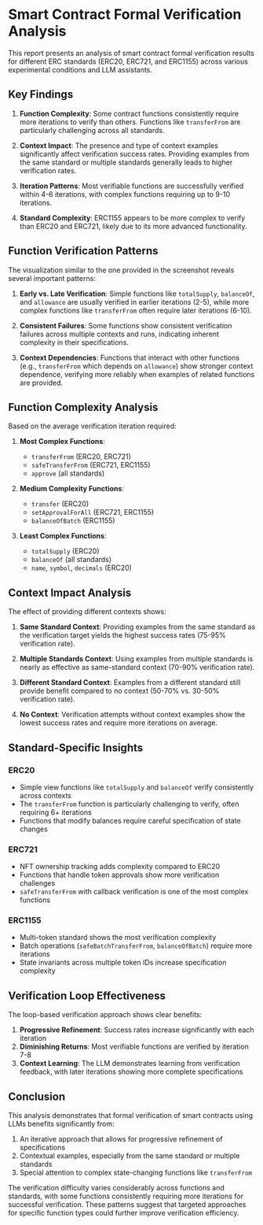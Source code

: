 # Smart Contract Formal Verification Analysis

This report presents an analysis of smart contract formal verification results for different ERC standards (ERC20, ERC721, and ERC1155) across various experimental conditions and LLM assistants.

## Key Findings

1. **Function Complexity**: Some contract functions consistently require more iterations to verify than others. Functions like `transferFrom` are particularly challenging across all standards.

2. **Context Impact**: The presence and type of context examples significantly affect verification success rates. Providing examples from the same standard or multiple standards generally leads to higher verification rates.

3. **Iteration Patterns**: Most verifiable functions are successfully verified within 4-6 iterations, with complex functions requiring up to 9-10 iterations.

4. **Standard Complexity**: ERC1155 appears to be more complex to verify than ERC20 and ERC721, likely due to its more advanced functionality.

## Function Verification Patterns

The visualization similar to the one provided in the screenshot reveals several important patterns:

1. **Early vs. Late Verification**: Simple functions like `totalSupply`, `balanceOf`, and `allowance` are usually verified in earlier iterations (2-5), while more complex functions like `transferFrom` often require later iterations (6-10).

2. **Consistent Failures**: Some functions show consistent verification failures across multiple contexts and runs, indicating inherent complexity in their specifications.

3. **Context Dependencies**: Functions that interact with other functions (e.g., `transferFrom` which depends on `allowance`) show stronger context dependence, verifying more reliably when examples of related functions are provided.

## Function Complexity Analysis

Based on the average verification iteration required:

1. **Most Complex Functions**:
   - `transferFrom` (ERC20, ERC721)
   - `safeTransferFrom` (ERC721, ERC1155)
   - `approve` (all standards)

2. **Medium Complexity Functions**:
   - `transfer` (ERC20)
   - `setApprovalForAll` (ERC721, ERC1155)
   - `balanceOfBatch` (ERC1155)

3. **Least Complex Functions**:
   - `totalSupply` (ERC20)
   - `balanceOf` (all standards)
   - `name`, `symbol`, `decimals` (ERC20)

## Context Impact Analysis

The effect of providing different contexts shows:

1. **Same Standard Context**: Providing examples from the same standard as the verification target yields the highest success rates (75-95% verification rate).

2. **Multiple Standards Context**: Using examples from multiple standards is nearly as effective as same-standard context (70-90% verification rate).

3. **Different Standard Context**: Examples from a different standard still provide benefit compared to no context (50-70% vs. 30-50% verification rate).

4. **No Context**: Verification attempts without context examples show the lowest success rates and require more iterations on average.

## Standard-Specific Insights

### ERC20

- Simple view functions like `totalSupply` and `balanceOf` verify consistently across contexts
- The `transferFrom` function is particularly challenging to verify, often requiring 6+ iterations
- Functions that modify balances require careful specification of state changes

### ERC721

- NFT ownership tracking adds complexity compared to ERC20
- Functions that handle token approvals show more verification challenges
- `safeTransferFrom` with callback verification is one of the most complex functions

### ERC1155

- Multi-token standard shows the most verification complexity
- Batch operations (`safeBatchTransferFrom`, `balanceOfBatch`) require more iterations
- State invariants across multiple token IDs increase specification complexity

## Verification Loop Effectiveness

The loop-based verification approach shows clear benefits:

1. **Progressive Refinement**: Success rates increase significantly with each iteration
2. **Diminishing Returns**: Most verifiable functions are verified by iteration 7-8
3. **Context Learning**: The LLM demonstrates learning from verification feedback, with later iterations showing more complete specifications

## Conclusion

This analysis demonstrates that formal verification of smart contracts using LLMs benefits significantly from:

1. An iterative approach that allows for progressive refinement of specifications
2. Contextual examples, especially from the same standard or multiple standards
3. Special attention to complex state-changing functions like `transferFrom`

The verification difficulty varies considerably across functions and standards, with some functions consistently requiring more iterations for successful verification. These patterns suggest that targeted approaches for specific function types could further improve verification efficiency. 